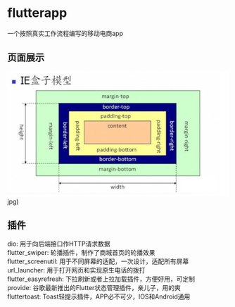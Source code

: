 # flutterapp

一个按照真实工作流程编写的移动电商app

## 页面展示
![Image](https://raw.githubusercontent.com/Gladysid/Images-blog/master/IE-box-pic.png)jpg)

## 插件

   dio: 用于向后端接口作HTTP请求数据  
   flutter_swiper: 轮播插件，制作了商城首页的轮播效果  
   flutter_screenutil: 用于不同屏幕的适配，一次设计，适配所有屏幕  
   url_launcher: 用于打开网页和实现原生电话的拨打  
   flutter_easyrefresh: 下拉刷新或者上拉加载插件，方便好用，可定制  
   provide: 谷歌最新推出的Flutter状态管理插件，亲儿子，用的爽  
   fluttertoast: Toast轻提示插件，APP必不可少，IOS和Android通用  


